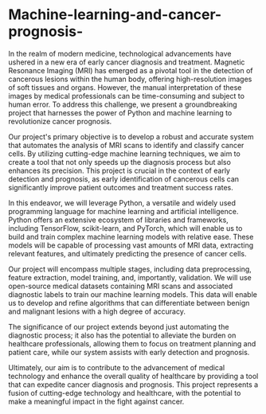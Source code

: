 # Machine-learning-and-cancer-prognosis-
In the realm of modern medicine, technological advancements have ushered in a new era of early cancer diagnosis and treatment. Magnetic Resonance Imaging (MRI) has emerged as a pivotal tool in the detection of cancerous lesions within the human body, offering high-resolution images of soft tissues and organs. However, the manual interpretation of these images by medical professionals can be time-consuming and subject to human error. To address this challenge, we present a groundbreaking project that harnesses the power of Python and machine learning to revolutionize cancer prognosis.

Our project's primary objective is to develop a robust and accurate system that automates the analysis of MRI scans to identify and classify cancer cells. By utilizing cutting-edge machine learning techniques, we aim to create a tool that not only speeds up the diagnosis process but also enhances its precision. This project is crucial in the context of early detection and prognosis, as early identification of cancerous cells can significantly improve patient outcomes and treatment success rates.

In this endeavor, we will leverage Python, a versatile and widely used programming language for machine learning and artificial intelligence. Python offers an extensive ecosystem of libraries and frameworks, including TensorFlow, scikit-learn, and PyTorch, which will enable us to build and train complex machine learning models with relative ease. These models will be capable of processing vast amounts of MRI data, extracting relevant features, and ultimately predicting the presence of cancer cells.

Our project will encompass multiple stages, including data preprocessing, feature extraction, model training, and, importantly, validation. We will use open-source medical datasets containing MRI scans and associated diagnostic labels to train our machine learning models. This data will enable us to develop and refine algorithms that can differentiate between benign and malignant lesions with a high degree of accuracy.

The significance of our project extends beyond just automating the diagnostic process; it also has the potential to alleviate the burden on healthcare professionals, allowing them to focus on treatment planning and patient care, while our system assists with early detection and prognosis.

Ultimately, our aim is to contribute to the advancement of medical technology and enhance the overall quality of healthcare by providing a tool that can expedite cancer diagnosis and prognosis. This project represents a fusion of cutting-edge technology and healthcare, with the potential to make a meaningful impact in the fight against cancer.






